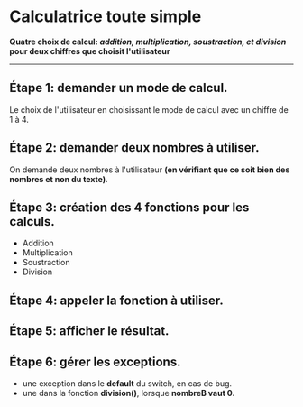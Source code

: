 # Calculatrice toute simple 

**Quatre choix de calcul: _addition, multiplication, soustraction, et division_ pour deux chiffres que choisit l'utilisateur**

---

## Étape 1: demander un mode de calcul.
Le choix de l'utilisateur en choisissant le mode de calcul avec un chiffre de 1 à 4.

## Étape 2: demander deux nombres à utiliser.
On demande deux nombres à l'utilisateur **(en vérifiant que ce soit bien des nombres et non du texte)**.

## Étape 3: création des 4 fonctions pour les calculs.
  * Addition
  * Multiplication
  * Soustraction
  * Division

## Étape 4: appeler la fonction à utiliser.

## Étape 5: afficher le résultat.

## Étape 6: gérer les exceptions.
  * une exception dans le **default** du switch, en cas de bug.
  * une dans la fonction **division()**, lorsque **nombreB vaut 0.**
